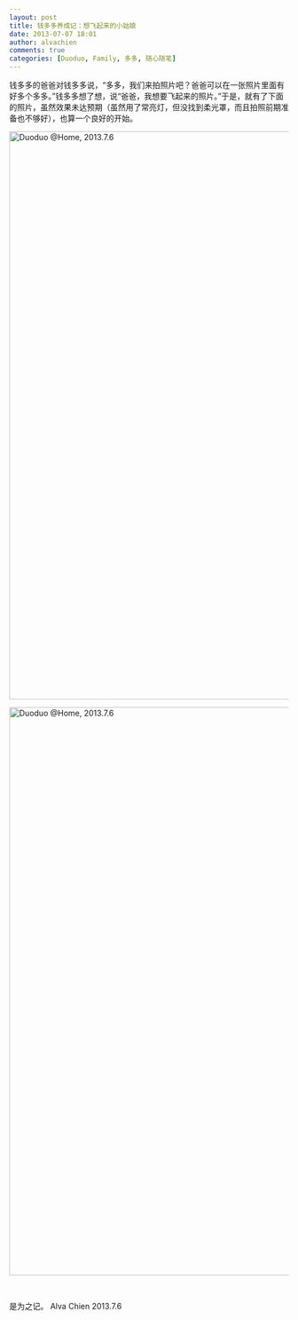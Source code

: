 ```yaml
---
layout: post
title: 钱多多养成记：想飞起来的小姑娘
date: 2013-07-07 18:01
author: alvachien
comments: true
categories: [Duoduo, Family, 多多, 随心随笔]
---
```

钱多多的爸爸对钱多多说，“多多，我们来拍照片吧？爸爸可以在一张照片里面有好多个多多。”钱多多想了想，说“爸爸，我想要飞起来的照片。”于是，就有了下面的照片，虽然效果未达预期（虽然用了常亮灯，但没找到柔光罩，而且拍照前期准备也不够好），也算一个良好的开始。

<a title="Duoduo @Home, 2013.7.6 by Alva Chien, on Flickr" href="http://www.flickr.com/photos/alvachien/9220805893/"><img alt="Duoduo @Home, 2013.7.6" src="http://farm8.staticflickr.com/7303/9220805893_bb27fe0550_b.jpg" width="673" height="1024" /></a>

<a title="Duoduo @Home, 2013.7.6 by Alva Chien, on Flickr" href="http://www.flickr.com/photos/alvachien/9223583764/"><img alt="Duoduo @Home, 2013.7.6" src="http://farm3.staticflickr.com/2884/9223583764_b1d97b299f_b.jpg" width="673" height="1024" /></a>

&nbsp;

是为之记。
Alva Chien
2013.7.6
